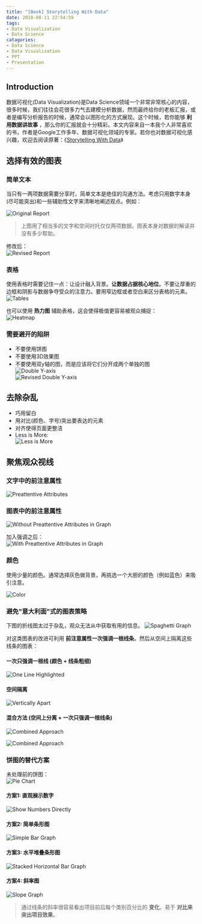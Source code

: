 ```yaml
---
title: "[Book] Storytelling With Data"
date: 2018-08-11 22:54:59
tags:
- Data Visualization
- Data Science
catagories:
- Data Science
- Data Visualization
- PPT
- Presentation
---
```

## Introduction
数据可视化(Data Visualization)是Data Science领域一个非常非常核心的内容，很多时候，我们往往会花很多力气去建模分析数据，然而最终给你的老板汇报，或者是编写分析报告的时候，通常会以图形化的方式展现。这个时候，若你能够 __利用数据讲故事__ ，那么你的汇报就会十分精彩。本文内容来自一本我个人非常喜欢的书，作者是Google工作多年、数据可视化领域的专家。若你也对数据可视化感兴趣，欢迎去阅读原著：《[Storytelling With Data](http://www.storytellingwithdata.com/book/)》

## 选择有效的图表
### 简单文本
当只有一两项数据需要分享时，简单文本是绝佳的沟通方法。考虑只用数字本身(尽可能突出)和一些辅助性文字来清晰地阐述观点。例如：

![Original Report](https://raw.githubusercontent.com/wyt930927/hexo-blog/master/source/_posts/book-storytelling-with-data/report_original.png)
> 上图用了相当多的文字和空间衬托仅仅两项数据。图表本身对数据的解读并没有多少帮助。

修改后：  
![Revised Report](https://raw.githubusercontent.com/wyt930927/hexo-blog/master/source/_posts/book-storytelling-with-data/report_revised.png)

### 表格
使用表格时需要记住一点：让设计融入背景。__让数据占据核心地位__。不要让厚重的边框和阴影与数据争夺受众的注意力。要用窄边框或者空白来区分表格的元素。
![Tables](https://raw.githubusercontent.com/wyt930927/hexo-blog/master/source/_posts/book-storytelling-with-data/tabels.png)

也可以使用 __热力图__ 辅助表格，这会使得极值更容易被观众捕捉：  
![Heatmap](https://raw.githubusercontent.com/wyt930927/hexo-blog/master/source/_posts/book-storytelling-with-data/heatmap.png)

### 需要避开的陷阱
* 不要使用饼图
* 不要使用3D效果图
* 不要使用双y轴的图，而是应该将它们分开成两个单独的图  
![Double Y-axis](https://raw.githubusercontent.com/wyt930927/hexo-blog/master/source/_posts/book-storytelling-with-data/double-y-before.png)  
![Revised Double Y-axis](https://raw.githubusercontent.com/wyt930927/hexo-blog/master/source/_posts/book-storytelling-with-data/double-y-revised.png)

## 去除杂乱
* 巧用留白
* 用对比(颜色、字号)突出要表达的元素
* 对齐使得页面更整洁
* Less is More:  
![Less is More](https://raw.githubusercontent.com/wyt930927/hexo-blog/master/source/_posts/book-storytelling-with-data/less-is-more.png)

## 聚焦观众视线
### 文字中的前注意属性
![Preattentive Attributes](https://raw.githubusercontent.com/wyt930927/hexo-blog/master/source/_posts/book-storytelling-with-data/preattentive-attributes.png)

### 图表中的前注意属性
![Without Preattentive Attributes in Graph](https://raw.githubusercontent.com/wyt930927/hexo-blog/master/source/_posts/book-storytelling-with-data/original-graph-no-attributes.png)

加入强调之后：  
![With Preattentive Attributes in Graph](https://raw.githubusercontent.com/wyt930927/hexo-blog/master/source/_posts/book-storytelling-with-data/original-graph-with-attributes.png)

### 颜色
使用少量的颜色。通常选择灰色做背景，再挑选一个大胆的颜色（例如蓝色）来吸引注意。

![Color](https://raw.githubusercontent.com/wyt930927/hexo-blog/master/source/_posts/book-storytelling-with-data/color.png)

### 避免"意大利面"式的图表策略
下图的折线图太过于杂乱，观众无法从中获取有用的信息。
![Spaghetti Graph](https://raw.githubusercontent.com/wyt930927/hexo-blog/master/source/_posts/book-storytelling-with-data/spaghetti-graph.png)

对这类图表的改进可利用 __前注意属性一次强调一根线条__。然后从空间上隔离这些线条的图表：
#### 一次只强调一根线 (颜色 + 线条粗细)
![One Line Highlighted](https://raw.githubusercontent.com/wyt930927/hexo-blog/master/source/_posts/book-storytelling-with-data/one-line-highlighted.png)

#### 空间隔离
![Vertically Apart](https://raw.githubusercontent.com/wyt930927/hexo-blog/master/source/_posts/book-storytelling-with-data/v-apart.png)

#### 混合方法 (空间上分离 + 一次只强调一根线条)
![Combined Approach](https://raw.githubusercontent.com/wyt930927/hexo-blog/master/source/_posts/book-storytelling-with-data/combined-approach-v.png)

![Combined Approach](https://raw.githubusercontent.com/wyt930927/hexo-blog/master/source/_posts/book-storytelling-with-data/combined-approach-h.png)

### 饼图的替代方案
未处理前的饼图：  
![Pie Chart](https://raw.githubusercontent.com/wyt930927/hexo-blog/master/source/_posts/book-storytelling-with-data/pie-chart.png)

#### 方案1: 直观展示数字
![Show Numbers Directly](https://raw.githubusercontent.com/wyt930927/hexo-blog/master/source/_posts/book-storytelling-with-data/numbers.png)

#### 方案2: 简单条形图
![Simple Bar Graph](https://raw.githubusercontent.com/wyt930927/hexo-blog/master/source/_posts/book-storytelling-with-data/bar.png)

#### 方案3: 水平堆叠条形图
![Stacked Horizontal Bar Graph](https://raw.githubusercontent.com/wyt930927/hexo-blog/master/source/_posts/book-storytelling-with-data/h-bar.png)

#### 方案4: 斜率图
![Slope Graph](https://raw.githubusercontent.com/wyt930927/hexo-blog/master/source/_posts/book-storytelling-with-data/slopegraph.png)
> 通过线条的斜率很容易看出项目前后每个类别百分比的 __变化__，易于 __对比来突出项目效果__。
